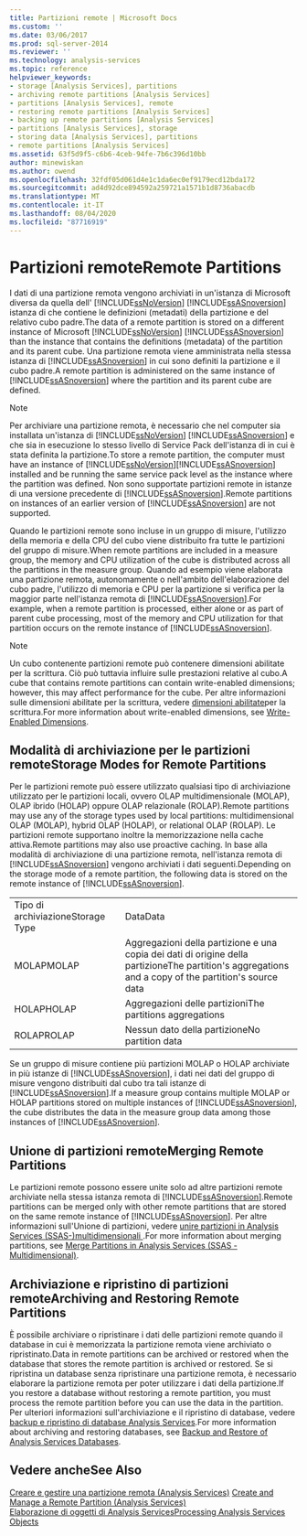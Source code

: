 ```yaml
---
title: Partizioni remote | Microsoft Docs
ms.custom: ''
ms.date: 03/06/2017
ms.prod: sql-server-2014
ms.reviewer: ''
ms.technology: analysis-services
ms.topic: reference
helpviewer_keywords:
- storage [Analysis Services], partitions
- archiving remote partitions [Analysis Services]
- partitions [Analysis Services], remote
- restoring remote partitions [Analysis Services]
- backing up remote partitions [Analysis Services]
- partitions [Analysis Services], storage
- storing data [Analysis Services], partitions
- remote partitions [Analysis Services]
ms.assetid: 63f5d9f5-c6b6-4ceb-94fe-7b6c396d10bb
author: minewiskan
ms.author: owend
ms.openlocfilehash: 32fdf05d061d4e1c1da6ec0ef9179ecd12bda172
ms.sourcegitcommit: ad4d92dce894592a259721a1571b1d8736abacdb
ms.translationtype: MT
ms.contentlocale: it-IT
ms.lasthandoff: 08/04/2020
ms.locfileid: "87716919"
---
```

# <a name="remote-partitions"></a><span data-ttu-id="942e8-102">Partizioni remote</span><span class="sxs-lookup"><span data-stu-id="942e8-102">Remote Partitions</span></span>
  <span data-ttu-id="942e8-103">I dati di una partizione remota vengono archiviati in un'istanza di Microsoft diversa da quella dell' [!INCLUDE[ssNoVersion](../../includes/ssnoversion-md.md)] [!INCLUDE[ssASnoversion](../../includes/ssasnoversion-md.md)] istanza di che contiene le definizioni (metadati) della partizione e del relativo cubo padre.</span><span class="sxs-lookup"><span data-stu-id="942e8-103">The data of a remote partition is stored on a different instance of Microsoft [!INCLUDE[ssNoVersion](../../includes/ssnoversion-md.md)] [!INCLUDE[ssASnoversion](../../includes/ssasnoversion-md.md)] than the instance that contains the definitions (metadata) of the partition and its parent cube.</span></span> <span data-ttu-id="942e8-104">Una partizione remota viene amministrata nella stessa istanza di [!INCLUDE[ssASnoversion](../../includes/ssasnoversion-md.md)] in cui sono definiti la partizione e il cubo padre.</span><span class="sxs-lookup"><span data-stu-id="942e8-104">A remote partition is administered on the same instance of [!INCLUDE[ssASnoversion](../../includes/ssasnoversion-md.md)] where the partition and its parent cube are defined.</span></span>  
  
> [!NOTE]  
>  <span data-ttu-id="942e8-105">Per archiviare una partizione remota, è necessario che nel computer sia installata un'istanza di [!INCLUDE[ssNoVersion](../../includes/ssnoversion-md.md)] [!INCLUDE[ssASnoversion](../../includes/ssasnoversion-md.md)] e che sia in esecuzione lo stesso livello di Service Pack dell'istanza di in cui è stata definita la partizione.</span><span class="sxs-lookup"><span data-stu-id="942e8-105">To store a remote partition, the computer must have an instance of [!INCLUDE[ssNoVersion](../../includes/ssnoversion-md.md)][!INCLUDE[ssASnoversion](../../includes/ssasnoversion-md.md)] installed and be running the same service pack level as the instance where the partition was defined.</span></span> <span data-ttu-id="942e8-106">Non sono supportate partizioni remote in istanze di una versione precedente di [!INCLUDE[ssASnoversion](../../includes/ssasnoversion-md.md)].</span><span class="sxs-lookup"><span data-stu-id="942e8-106">Remote partitions on instances of an earlier version of [!INCLUDE[ssASnoversion](../../includes/ssasnoversion-md.md)] are not supported.</span></span>  
  
 <span data-ttu-id="942e8-107">Quando le partizioni remote sono incluse in un gruppo di misure, l'utilizzo della memoria e della CPU del cubo viene distribuito fra tutte le partizioni del gruppo di misure.</span><span class="sxs-lookup"><span data-stu-id="942e8-107">When remote partitions are included in a measure group, the memory and CPU utilization of the cube is distributed across all the partitions in the measure group.</span></span> <span data-ttu-id="942e8-108">Quando ad esempio viene elaborata una partizione remota, autonomamente o nell'ambito dell'elaborazione del cubo padre, l'utilizzo di memoria e CPU per la partizione si verifica per la maggior parte nell'istanza remota di [!INCLUDE[ssASnoversion](../../includes/ssasnoversion-md.md)].</span><span class="sxs-lookup"><span data-stu-id="942e8-108">For example, when a remote partition is processed, either alone or as part of parent cube processing, most of the memory and CPU utilization for that partition occurs on the remote instance of [!INCLUDE[ssASnoversion](../../includes/ssasnoversion-md.md)].</span></span>  
  
> [!NOTE]  
>  <span data-ttu-id="942e8-109">Un cubo contenente partizioni remote può contenere dimensioni abilitate per la scrittura. Ciò può tuttavia influire sulle prestazioni relative al cubo.</span><span class="sxs-lookup"><span data-stu-id="942e8-109">A cube that contains remote partitions can contain write-enabled dimensions; however, this may affect performance for the cube.</span></span> <span data-ttu-id="942e8-110">Per altre informazioni sulle dimensioni abilitate per la scrittura, vedere [dimensioni abilitate](../multidimensional-models-olap-logical-dimension-objects/write-enabled-dimensions.md)per la scrittura.</span><span class="sxs-lookup"><span data-stu-id="942e8-110">For more information about write-enabled dimensions, see [Write-Enabled Dimensions](../multidimensional-models-olap-logical-dimension-objects/write-enabled-dimensions.md).</span></span>  
  
## <a name="storage-modes-for-remote-partitions"></a><span data-ttu-id="942e8-111">Modalità di archiviazione per le partizioni remote</span><span class="sxs-lookup"><span data-stu-id="942e8-111">Storage Modes for Remote Partitions</span></span>  
 <span data-ttu-id="942e8-112">Per le partizioni remote può essere utilizzato qualsiasi tipo di archiviazione utilizzato per le partizioni locali, ovvero OLAP multidimensionale (MOLAP), OLAP ibrido (HOLAP) oppure OLAP relazionale (ROLAP).</span><span class="sxs-lookup"><span data-stu-id="942e8-112">Remote partitions may use any of the storage types used by local partitions: multidimensional OLAP (MOLAP), hybrid OLAP (HOLAP), or relational OLAP (ROLAP).</span></span> <span data-ttu-id="942e8-113">Le partizioni remote supportano inoltre la memorizzazione nella cache attiva.</span><span class="sxs-lookup"><span data-stu-id="942e8-113">Remote partitions may also use proactive caching.</span></span> <span data-ttu-id="942e8-114">In base alla modalità di archiviazione di una partizione remota, nell'istanza remota di [!INCLUDE[ssASnoversion](../../includes/ssasnoversion-md.md)] vengono archiviati i dati seguenti.</span><span class="sxs-lookup"><span data-stu-id="942e8-114">Depending on the storage mode of a remote partition, the following data is stored on the remote instance of [!INCLUDE[ssASnoversion](../../includes/ssasnoversion-md.md)].</span></span>  
  
|||  
|-|-|  
|<span data-ttu-id="942e8-115">Tipo di archiviazione</span><span class="sxs-lookup"><span data-stu-id="942e8-115">Storage Type</span></span>|<span data-ttu-id="942e8-116">Data</span><span class="sxs-lookup"><span data-stu-id="942e8-116">Data</span></span>|  
|<span data-ttu-id="942e8-117">MOLAP</span><span class="sxs-lookup"><span data-stu-id="942e8-117">MOLAP</span></span>|<span data-ttu-id="942e8-118">Aggregazioni della partizione e una copia dei dati di origine della partizione</span><span class="sxs-lookup"><span data-stu-id="942e8-118">The partition's aggregations and a copy of the partition's source data</span></span>|  
|<span data-ttu-id="942e8-119">HOLAP</span><span class="sxs-lookup"><span data-stu-id="942e8-119">HOLAP</span></span>|<span data-ttu-id="942e8-120">Aggregazioni delle partizioni</span><span class="sxs-lookup"><span data-stu-id="942e8-120">The partitions aggregations</span></span>|  
|<span data-ttu-id="942e8-121">ROLAP</span><span class="sxs-lookup"><span data-stu-id="942e8-121">ROLAP</span></span>|<span data-ttu-id="942e8-122">Nessun dato della partizione</span><span class="sxs-lookup"><span data-stu-id="942e8-122">No partition data</span></span>|  
  
 <span data-ttu-id="942e8-123">Se un gruppo di misure contiene più partizioni MOLAP o HOLAP archiviate in più istanze di [!INCLUDE[ssASnoversion](../../includes/ssasnoversion-md.md)], i dati nei dati del gruppo di misure vengono distribuiti dal cubo tra tali istanze di [!INCLUDE[ssASnoversion](../../includes/ssasnoversion-md.md)].</span><span class="sxs-lookup"><span data-stu-id="942e8-123">If a measure group contains multiple MOLAP or HOLAP partitions stored on multiple instances of [!INCLUDE[ssASnoversion](../../includes/ssasnoversion-md.md)], the cube distributes the data in the measure group data among those instances of [!INCLUDE[ssASnoversion](../../includes/ssasnoversion-md.md)].</span></span>  
  
## <a name="merging-remote-partitions"></a><span data-ttu-id="942e8-124">Unione di partizioni remote</span><span class="sxs-lookup"><span data-stu-id="942e8-124">Merging Remote Partitions</span></span>  
 <span data-ttu-id="942e8-125">Le partizioni remote possono essere unite solo ad altre partizioni remote archiviate nella stessa istanza remota di [!INCLUDE[ssASnoversion](../../includes/ssasnoversion-md.md)].</span><span class="sxs-lookup"><span data-stu-id="942e8-125">Remote partitions can be merged only with other remote partitions that are stored on the same remote instance of [!INCLUDE[ssASnoversion](../../includes/ssasnoversion-md.md)].</span></span> <span data-ttu-id="942e8-126">Per altre informazioni sull'Unione di partizioni, vedere [unire partizioni in Analysis Services &#40;SSAS-&#41;multidimensionali ](../multidimensional-models/merge-partitions-in-analysis-services-ssas-multidimensional.md).</span><span class="sxs-lookup"><span data-stu-id="942e8-126">For more information about merging partitions, see [Merge Partitions in Analysis Services &#40;SSAS - Multidimensional&#41;](../multidimensional-models/merge-partitions-in-analysis-services-ssas-multidimensional.md).</span></span>  
  
## <a name="archiving-and-restoring-remote-partitions"></a><span data-ttu-id="942e8-127">Archiviazione e ripristino di partizioni remote</span><span class="sxs-lookup"><span data-stu-id="942e8-127">Archiving and Restoring Remote Partitions</span></span>  
 <span data-ttu-id="942e8-128">È possibile archiviare o ripristinare i dati delle partizioni remote quando il database in cui è memorizzata la partizione remota viene archiviato o ripristinato.</span><span class="sxs-lookup"><span data-stu-id="942e8-128">Data in remote partitions can be archived or restored when the database that stores the remote partition is archived or restored.</span></span> <span data-ttu-id="942e8-129">Se si ripristina un database senza ripristinare una partizione remota, è necessario elaborare la partizione remota per poter utilizzare i dati della partizione.</span><span class="sxs-lookup"><span data-stu-id="942e8-129">If you restore a database without restoring a remote partition, you must process the remote partition before you can use the data in the partition.</span></span> <span data-ttu-id="942e8-130">Per ulteriori informazioni sull'archiviazione e il ripristino di database, vedere [backup e ripristino di database Analysis Services](../multidimensional-models/backup-and-restore-of-analysis-services-databases.md).</span><span class="sxs-lookup"><span data-stu-id="942e8-130">For more information about archiving and restoring databases, see [Backup and Restore of Analysis Services Databases](../multidimensional-models/backup-and-restore-of-analysis-services-databases.md).</span></span>  
  
## <a name="see-also"></a><span data-ttu-id="942e8-131">Vedere anche</span><span class="sxs-lookup"><span data-stu-id="942e8-131">See Also</span></span>  
 <span data-ttu-id="942e8-132">[Creare e gestire una partizione remota &#40;Analysis Services&#41;](../multidimensional-models/create-and-manage-a-remote-partition-analysis-services.md) </span><span class="sxs-lookup"><span data-stu-id="942e8-132">[Create and Manage a Remote Partition &#40;Analysis Services&#41;](../multidimensional-models/create-and-manage-a-remote-partition-analysis-services.md) </span></span>  
 [<span data-ttu-id="942e8-133">Elaborazione di oggetti di Analysis Services</span><span class="sxs-lookup"><span data-stu-id="942e8-133">Processing Analysis Services Objects</span></span>](../multidimensional-models/processing-analysis-services-objects.md)  
  
  
